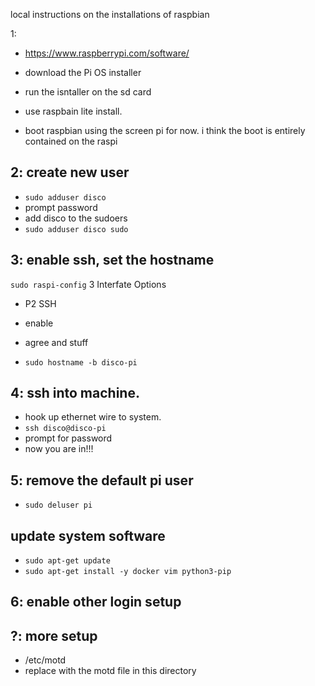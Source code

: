 local instructions on the installations of raspbian

1:
* https://www.raspberrypi.com/software/
* download the Pi OS installer

* run the isntaller on the sd card

* use raspbain lite install.

* boot raspbian using the screen pi for now. i think the boot is entirely contained on the raspi

## 2: create new user
* `sudo adduser disco`
* prompt password
* add disco to the sudoers
* `sudo adduser disco sudo`

## 3: enable ssh, set the hostname
`sudo raspi-config`
3 Interfate Options
* P2 SSH
* enable
* agree and stuff

* `sudo hostname -b disco-pi`

## 4: ssh into machine.
* hook up ethernet wire to system.
* `ssh disco@disco-pi`
* prompt for password
* now you are in!!!

## 5: remove the default pi user
* `sudo deluser pi`

## update system software
* `sudo apt-get update`
* `sudo apt-get install -y docker vim python3-pip`


## 6: enable other login setup



## ?: more setup
* /etc/motd
* replace with the motd file in this directory
